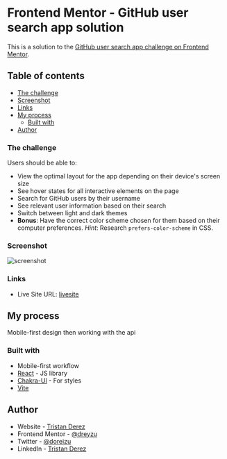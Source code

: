 # Frontend Mentor - GitHub user search app solution

This is a solution to the [GitHub user search app challenge on Frontend Mentor](https://www.frontendmentor.io/challenges/github-user-search-app-Q09YOgaH6). 

## Table of contents
  - [The challenge](#the-challenge)
  - [Screenshot](#screenshot)
  - [Links](#links)
- [My process](#my-process)
  - [Built with](#built-with)
- [Author](#author)

### The challenge

Users should be able to:

- View the optimal layout for the app depending on their device's screen size
- See hover states for all interactive elements on the page
- Search for GitHub users by their username
- See relevant user information based on their search
- Switch between light and dark themes
- **Bonus**: Have the correct color scheme chosen for them based on their computer preferences. _Hint_: Research `prefers-color-scheme` in CSS.

### Screenshot

![screenshot](https://i.ibb.co/zQwp4BB/Capture-d-cran-2021-12-23-142501.png)

### Links

- Live Site URL: [livesite](https://devfinder-dreyzu.vercel.app/)

## My process

Mobile-first design then working with the api

### Built with

- Mobile-first workflow
- [React](https://reactjs.org/) - JS library
- [Chakra-UI](https://chakra-ui.com/) - For styles
- [Vite](https://vitejs.dev/)

## Author

- Website - [Tristan Derez](https://tristanderez.dev)
- Frontend Mentor - [@dreyzu](https://www.frontendmentor.io/profile/dreyzu)
- Twitter - [@doreizu](https://www.twitter.com/doreizu)
- LinkedIn - [Tristan Derez](https://linkedin.com/in/tristan-derez)
